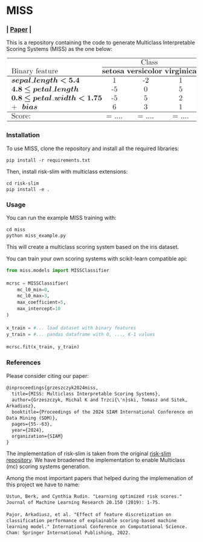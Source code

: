 # MISS

### | [Paper](https://epubs.siam.org/doi/pdf/10.1137/1.9781611978032.7) |

This is a repository containing the code to generate Multiclass Interpretable Scoring Systems (MISS) as the one below:

![MISS](./images/example.png)

### Installation

To use MISS, clone the repository and install all the required libraries:
```shell
pip install -r requirements.txt
```


Then, install risk-slim with multiclass extensions:
```shell
cd risk-slim
pip install -e .
```

### Usage
You can run the example MISS training with:
```shell
cd miss
python miss_example.py
```

This will create a multiclass scoring system based on the iris dataset.

You can train your own scoring systems with scikit-learn compatible api:
```python
from miss.models import MISSClassifier

mcrsc = MISSClassifier(
    mc_l0_min=0,
    mc_l0_max=3,
    max_coefficient=5,
    max_intercept=10
)

x_train = #... load dataset with binary features
y_train = #... pandas dataframe with 0, ..., K-1 values

mcrsc.fit(x_train, y_train)
```


### References
Please consider citing our paper:
```
@inproceedings{grzeszczyk2024miss,
  title={MISS: Multiclass Interpretable Scoring Systems},
  author={Grzeszczyk, Michal K and Trzci{\'n}ski, Tomasz and Sitek, Arkadiusz},
  booktitle={Proceedings of the 2024 SIAM International Conference on Data Mining (SDM)},
  pages={55--63},
  year={2024},
  organization={SIAM}
}
```


The implementation of risk-slim is taken from the original [risk-slim repository](https://github.com/ustunb/risk-slim). 
We have broadened the implementation to enable Multiclass (mc) scoring systems generation.

Among the most important papers that helped during the implemenation of this project we have to name:
```
Ustun, Berk, and Cynthia Rudin. "Learning optimized risk scores." Journal of Machine Learning Research 20.150 (2019): 1-75.

Pajor, Arkadiusz, et al. "Effect of feature discretization on classification performance of explainable scoring-based machine learning model." International Conference on Computational Science. Cham: Springer International Publishing, 2022.
```
